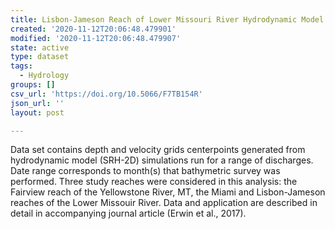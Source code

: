 ```yaml
---
title: Lisbon-Jameson Reach of Lower Missouri River Hydrodynamic Model Outputs
created: '2020-11-12T20:06:48.479901'
modified: '2020-11-12T20:06:48.479907'
state: active
type: dataset
tags:
  - Hydrology
groups: []
csv_url: 'https://doi.org/10.5066/F7TB154R'
json_url: ''
layout: post

---
```

Data set contains depth and velocity grids centerpoints generated from hydrodynamic model (SRH-2D) simulations run for a range of discharges. Date range corresponds to month(s) that bathymetric survey was performed. Three study reaches were considered in this analysis: the Fairview reach of the Yellowstone River, MT, the Miami and Lisbon-Jameson reaches of the Lower Missouir River. Data and application are described in detail in accompanying journal article (Erwin et al., 2017).
